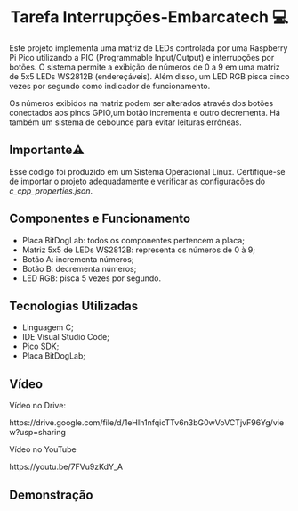 <h1 align="center">Tarefa Interrupções-Embarcatech 💻</h1>

<p>Este projeto implementa uma matriz de LEDs controlada por uma Raspberry Pi Pico utilizando a PIO (Programmable Input/Output) e interrupções por botões. 
O sistema permite a exibição de números de 0 a 9 em uma matriz de 5x5 LEDs WS2812B (endereçáveis). Além disso, um LED RGB pisca cinco vezes por segundo como 
indicador de funcionamento.</p>
<p>Os números exibidos na matriz podem ser alterados através dos botões conectados aos pinos GPIO,um botão incrementa e outro decrementa. 
Há também um sistema de debounce para evitar leituras errôneas.</p>

<h2>Importante⚠️</h2>
<p>Esse código foi produzido em um Sistema Operacional Linux. Certifique-se de importar o projeto adequadamente e verificar as configurações do <i>c_cpp_properties.json</i>.</p>

<h2>Componentes e Funcionamento</h2>

<ul>
  <li>Placa BitDogLab: todos os componentes pertencem a placa;</li>
  <li>Matriz 5x5 de LEDs WS2812B: representa os números de 0 à 9;</li>
  <li>Botão A: incrementa números;</li>
  <li>Botão B: decrementa números;</li>
  <li>LED RGB: pisca 5 vezes por segundo.</li>
</ul>

<h2>Tecnologias Utilizadas</h2>

<ul>
  <li>Linguagem C;</li>
  <li>IDE Visual Studio Code;</li>
  <li>Pico SDK;</li>
  <li>Placa BitDogLab;</li>
</ul>

<h2>Vídeo</h2>
<p>Vídeo no Drive: </p>
<p>https://drive.google.com/file/d/1eHIh1nfqicTTv6n3bG0wVoVCTjvF96Yg/view?usp=sharing</p>
<p>Vídeo no YouTube</p>
<p>https://youtu.be/7FVu9zKdY_A</p>

<h2>Demonstração</h2>





